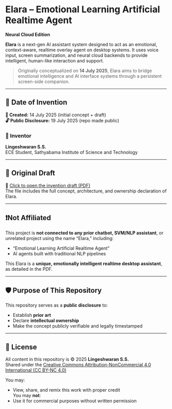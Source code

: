 # Elara – Emotional Learning Artificial Realtime Agent  
**Neural Cloud Edition**

**Elara** is a next-gen AI assistant system designed to act as an emotional, context-aware, realtime overlay agent on desktop systems. It uses voice input, screen summarization, and neural cloud backends to provide intelligent, human-like interaction and support.

> Originally conceptualized on **14 July 2025**, Elara aims to bridge emotional intelligence and AI interface systems through a persistent screen-side companion.

---

## 📅 Date of Invention

**📌 Created:** 14 July 2025 (initial concept + draft)  
**🔓 Public Disclosure:** 19 July 2025 (repo made public)  

### 🧠 Inventor  
**Lingeshwaran S.S.**  
ECE Student, Sathyabama Institute of Science and Technology

---

## 📄 Original Draft  
📎 [Click to open the invention draft (PDF)](./Elara_Neural_Cloud_Patent_Draft_Lingeshwaran_v2.pdf)  
The file includes the full concept, architecture, and ownership declaration of Elara.

---

## ❗️Not Affiliated  
This project is **not connected to any prior chatbot, SVM/NLP assistant**, or unrelated project using the name “Elara,” including:
- “Emotional Learning Artificial Realtime Agent"
- AI agents built with traditional NLP pipelines

This Elara is a **unique, emotionally intelligent realtime desktop assistant**, as detailed in the PDF.

---

## 🛡 Purpose of This Repository  
This repository serves as a **public disclosure** to:
- Establish **prior art**
- Declare **intellectual ownership**
- Make the concept publicly verifiable and legally timestamped

---

## 🧠 License  
All content in this repository is © 2025 **Lingeshwaran S.S.**  
Shared under the [Creative Commons Attribution-NonCommercial 4.0 International (CC BY-NC 4.0)](https://creativecommons.org/licenses/by-nc/4.0/)

You may:
- View, share, and remix this work with proper credit  
You may **not**:
- Use it for commercial purposes without written permission
